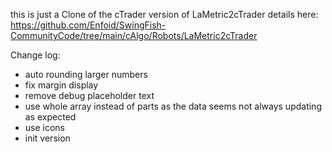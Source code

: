 this is just a Clone of the cTrader version of LaMetric2cTrader 
details here: https://github.com/Enfoid/SwingFish-CommunityCode/tree/main/cAlgo/Robots/LaMetric2cTrader

Change log:
- auto rounding larger numbers
- fix margin display
- remove debug placeholder text 
- use whole array instead of parts as the data seems not always updating as expected
- use icons
- init version
